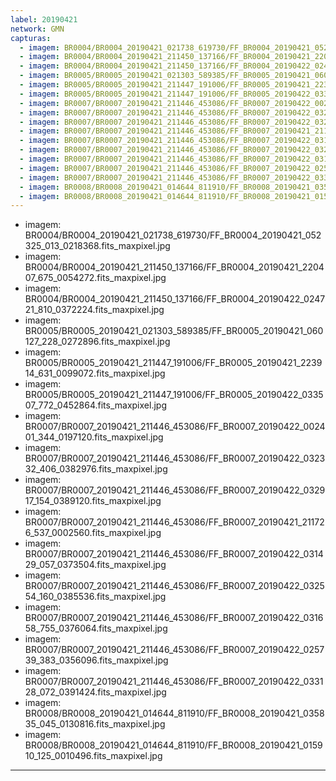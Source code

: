 ```yaml
---
label: 20190421
network: GMN
capturas:
  - imagem: BR0004/BR0004_20190421_021738_619730/FF_BR0004_20190421_052325_013_0218368.fits_maxpixel.jpg
  - imagem: BR0004/BR0004_20190421_211450_137166/FF_BR0004_20190421_220407_675_0054272.fits_maxpixel.jpg
  - imagem: BR0004/BR0004_20190421_211450_137166/FF_BR0004_20190422_024721_810_0372224.fits_maxpixel.jpg
  - imagem: BR0005/BR0005_20190421_021303_589385/FF_BR0005_20190421_060127_228_0272896.fits_maxpixel.jpg
  - imagem: BR0005/BR0005_20190421_211447_191006/FF_BR0005_20190421_223914_631_0099072.fits_maxpixel.jpg
  - imagem: BR0005/BR0005_20190421_211447_191006/FF_BR0005_20190422_033507_772_0452864.fits_maxpixel.jpg
  - imagem: BR0007/BR0007_20190421_211446_453086/FF_BR0007_20190422_002401_344_0197120.fits_maxpixel.jpg
  - imagem: BR0007/BR0007_20190421_211446_453086/FF_BR0007_20190422_032332_406_0382976.fits_maxpixel.jpg
  - imagem: BR0007/BR0007_20190421_211446_453086/FF_BR0007_20190422_032917_154_0389120.fits_maxpixel.jpg
  - imagem: BR0007/BR0007_20190421_211446_453086/FF_BR0007_20190421_211726_537_0002560.fits_maxpixel.jpg
  - imagem: BR0007/BR0007_20190421_211446_453086/FF_BR0007_20190422_031429_057_0373504.fits_maxpixel.jpg
  - imagem: BR0007/BR0007_20190421_211446_453086/FF_BR0007_20190422_032554_160_0385536.fits_maxpixel.jpg
  - imagem: BR0007/BR0007_20190421_211446_453086/FF_BR0007_20190422_031658_755_0376064.fits_maxpixel.jpg
  - imagem: BR0007/BR0007_20190421_211446_453086/FF_BR0007_20190422_025739_383_0356096.fits_maxpixel.jpg
  - imagem: BR0007/BR0007_20190421_211446_453086/FF_BR0007_20190422_033128_072_0391424.fits_maxpixel.jpg
  - imagem: BR0008/BR0008_20190421_014644_811910/FF_BR0008_20190421_035835_045_0130816.fits_maxpixel.jpg
  - imagem: BR0008/BR0008_20190421_014644_811910/FF_BR0008_20190421_015910_125_0010496.fits_maxpixel.jpg
---
```

  - imagem: BR0004/BR0004_20190421_021738_619730/FF_BR0004_20190421_052325_013_0218368.fits_maxpixel.jpg
  - imagem: BR0004/BR0004_20190421_211450_137166/FF_BR0004_20190421_220407_675_0054272.fits_maxpixel.jpg
  - imagem: BR0004/BR0004_20190421_211450_137166/FF_BR0004_20190422_024721_810_0372224.fits_maxpixel.jpg
  - imagem: BR0005/BR0005_20190421_021303_589385/FF_BR0005_20190421_060127_228_0272896.fits_maxpixel.jpg
  - imagem: BR0005/BR0005_20190421_211447_191006/FF_BR0005_20190421_223914_631_0099072.fits_maxpixel.jpg
  - imagem: BR0005/BR0005_20190421_211447_191006/FF_BR0005_20190422_033507_772_0452864.fits_maxpixel.jpg
  - imagem: BR0007/BR0007_20190421_211446_453086/FF_BR0007_20190422_002401_344_0197120.fits_maxpixel.jpg
  - imagem: BR0007/BR0007_20190421_211446_453086/FF_BR0007_20190422_032332_406_0382976.fits_maxpixel.jpg
  - imagem: BR0007/BR0007_20190421_211446_453086/FF_BR0007_20190422_032917_154_0389120.fits_maxpixel.jpg
  - imagem: BR0007/BR0007_20190421_211446_453086/FF_BR0007_20190421_211726_537_0002560.fits_maxpixel.jpg
  - imagem: BR0007/BR0007_20190421_211446_453086/FF_BR0007_20190422_031429_057_0373504.fits_maxpixel.jpg
  - imagem: BR0007/BR0007_20190421_211446_453086/FF_BR0007_20190422_032554_160_0385536.fits_maxpixel.jpg
  - imagem: BR0007/BR0007_20190421_211446_453086/FF_BR0007_20190422_031658_755_0376064.fits_maxpixel.jpg
  - imagem: BR0007/BR0007_20190421_211446_453086/FF_BR0007_20190422_025739_383_0356096.fits_maxpixel.jpg
  - imagem: BR0007/BR0007_20190421_211446_453086/FF_BR0007_20190422_033128_072_0391424.fits_maxpixel.jpg
  - imagem: BR0008/BR0008_20190421_014644_811910/FF_BR0008_20190421_035835_045_0130816.fits_maxpixel.jpg
  - imagem: BR0008/BR0008_20190421_014644_811910/FF_BR0008_20190421_015910_125_0010496.fits_maxpixel.jpg
---
